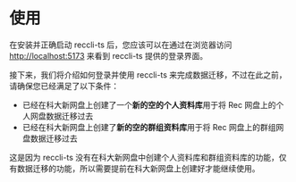 # 使用

在安装并正确启动 reccli-ts 后，您应该可以在通过在浏览器访问 [http://localhost:5173](http://localhost:5173) 来看到 reccli-ts 提供的登录界面。

接下来，我们将介绍如何登录并使用 reccli-ts 来完成数据迁移，不过在此之前，请确保您已经满足了以下条件：

- 已经在科大新网盘上创建了一个**新的空的个人资料库**用于将 Rec 网盘上的个人网盘数据迁移过去
- 已经在科大新网盘上创建了**新的空的群组资料库**用于将 Rec 网盘上的群组网盘数据迁移过去

这是因为 reccli-ts 没有在科大新网盘中创建个人资料库和群组资料库的功能，仅有数据迁移的功能，所以需要提前在科大新网盘上创建好才能继续使用。